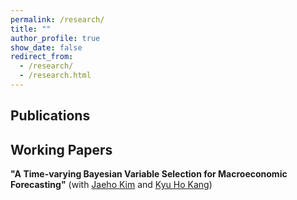 ```yaml
---
permalink: /research/
title: ""
author_profile: true
show_date: false
redirect_from: 
  - /research/
  - /research.html
---
```


## Publications

## Working Papers
**"A Time-varying Bayesian Variable Selection for Macroeconomic Forecasting"** (with [Jaeho Kim](https://sites.google.com/site/jaehoecon/home) and [Kyu Ho Kang](https://faculty.korea.ac.kr/kufaculty/kyuho/index.do))
